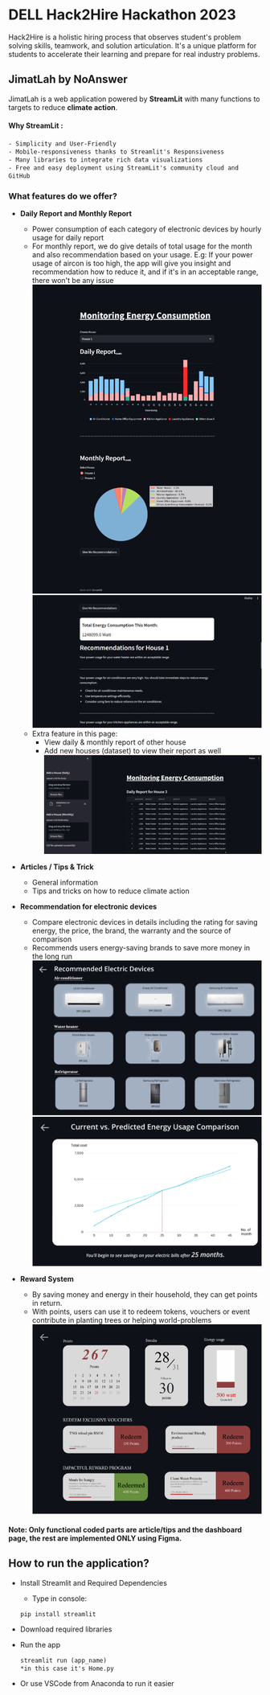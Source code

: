 # DELL Hack2Hire Hackathon 2023
Hack2Hire is a holistic hiring process that observes student's problem solving skills, teamwork, and solution articulation. It's a unique platform for students to accelerate their learning and prepare for real industry problems.



## JimatLah by NoAnswer

JimatLah is a web application powered by __StreamLit__ with many functions to targets to reduce **climate action**.


#### Why StreamLit :
    - Simplicity and User-Friendly  
    - Mobile-responsiveness thanks to Streamlit's Responsiveness
    - Many libraries to integrate rich data visualizations
    - Free and easy deployment using StreamLit's community cloud and GitHub

### What features do we offer?
- __Daily Report and Monthly Report__
    - Power consumption of each category of electronic devices by hourly usage for daily report
    - For monthly report, we do give details of total usage for the month and also recommendation based on your usage.
    E.g: If your power usage of aircon is too high, the app will give you insight and recommendation how to reduce it, and if it's in an acceptable range, there won't be any issue
    ![Alt text](image.png)
    ![Alt text](image-1.png)
    - Extra feature in this page:
        - View daily & monthly report of other house
        - Add new houses (dataset) to view their report as well
        ![Alt text](image-2.png)
    

- __Articles / Tips & Trick__
    - General information
    - Tips and tricks on how to reduce climate action

- __Recommendation for electronic devices__
    - Compare electronic devices in details including the rating for saving energy, the price, the brand, the warranty and the source of comparison
    - Recommends users energy-saving brands to save more money in the long run   
    ![Alt text](image-3.png)   
    ![Alt text](image-4.png) 

- __Reward System__
    - By saving money and energy in their household, they can get points in return.
    - With points, users can use it to redeem tokens, vouchers or event contribute in planting trees or helping world-problems   
    ![Alt text](image-5.png)     


#### Note: Only functional coded parts are article/tips and the dashboard page, the rest are implemented **ONLY** using Figma.  


## How to run the application?
- Install Streamlit and Required Dependencies
    - Type in console:
    ```
    pip install streamlit
    ```
- Download required libraries
- Run the app
    ``` 
    streamlit run (app_name)
    *in this case it's Home.py
    ```

- Or use VSCode from Anaconda to run it easier




